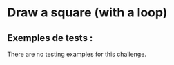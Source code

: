 # Draw a square (with a loop)

## Exemples de tests :

There are no testing examples for this challenge.
